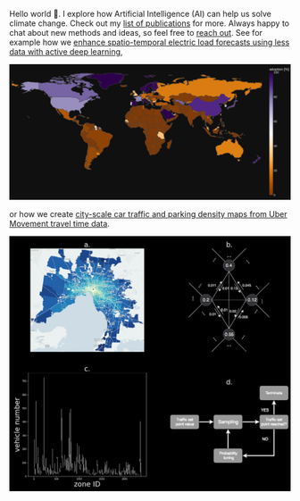 Hello world 👋. I explore how Artificial Intelligence (AI) can help us solve climate change. Check out my [list of publications](https://scholar.google.com/citations?user=bC7mSGUAAAAJ&hl) for more. Always happy to chat about new methods and ideas, so feel free to [reach out](https://usys.ethz.ch/personen/profil.MjEzNzU5.TGlzdC82MzcsMzIwMTk3MjIy.html). See for example how we [enhance spatio-temporal electric load forecasts using less data with active deep learning](https://www.nature.com/articles/s42256-022-00552-x),

<img src="/plotly_dark_4.png" />


or how we create [city-scale car traffic and parking density maps from Uber Movement travel time data](https://www.nature.com/articles/s41597-019-0159-6).

<img src="/MethodFigure.png" />



<!-- Let's use AI to turn our world into a better place! 
![](https://github.com/ArsamAryandoust/ArsamAryandoust/blob/master/rollover.gif) -->


